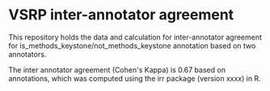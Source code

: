 # VSRP inter-annotator agreement

This repository holds the data and calculation for inter-annotator agreement for is_methods_keystone/not_methods_keystone annotation based on two annotators.

The inter annotator agreement (Cohen's Kappa) is 0.67 based on annotations, which was computed using the irr package (version xxxx) in R.

